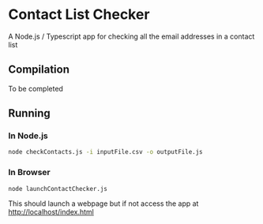# Contact List Checker
A Node.js / Typescript app for checking all the email addresses in a contact list

## Compilation

To be completed

## Running

### In Node.js

```bash
node checkContacts.js -i inputFile.csv -o outputFile.js
```

### In Browser

```bash
node launchContactChecker.js
```

This should launch a webpage but if not access the app at [http://localhost/index.html](http://localhost/index.html)
